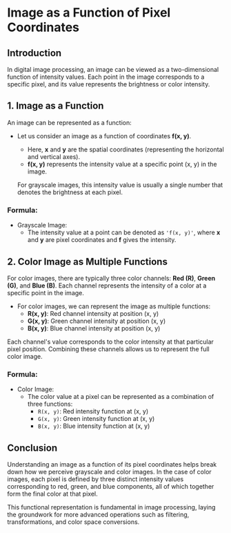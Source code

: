# Image as a Function of Pixel Coordinates

## Introduction
In digital image processing, an image can be viewed as a two-dimensional function of intensity values. Each point in the image corresponds to a specific pixel, and its value represents the brightness or color intensity.

## 1. Image as a Function
An image can be represented as a function:
- Let us consider an image as a function of coordinates **f(x, y)**.
  - Here, **x** and **y** are the spatial coordinates (representing the horizontal and vertical axes).
  - **f(x, y)** represents the intensity value at a specific point (x, y) in the image.
  
  For grayscale images, this intensity value is usually a single number that denotes the brightness at each pixel.

### Formula:
- Grayscale Image: 
  - The intensity value at a point can be denoted as `'f(x, y)'`, where **x** and **y** are pixel coordinates and **f** gives the intensity.

## 2. Color Image as Multiple Functions
For color images, there are typically three color channels: **Red (R)**, **Green (G)**, and **Blue (B)**. Each channel represents the intensity of a color at a specific point in the image.

- For color images, we can represent the image as multiple functions:
  - **R(x, y)**: Red channel intensity at position (x, y)
  - **G(x, y)**: Green channel intensity at position (x, y)
  - **B(x, y)**: Blue channel intensity at position (x, y)

Each channel's value corresponds to the color intensity at that particular pixel position. Combining these channels allows us to represent the full color image.

### Formula:
- Color Image:
  - The color value at a pixel can be represented as a combination of three functions:
    - `R(x, y)`: Red intensity function at (x, y)
    - `G(x, y)`: Green intensity function at (x, y)
    - `B(x, y)`: Blue intensity function at (x, y)

## Conclusion
Understanding an image as a function of its pixel coordinates helps break down how we perceive grayscale and color images. In the case of color images, each pixel is defined by three distinct intensity values corresponding to red, green, and blue components, all of which together form the final color at that pixel.

This functional representation is fundamental in image processing, laying the groundwork for more advanced operations such as filtering, transformations, and color space conversions.
